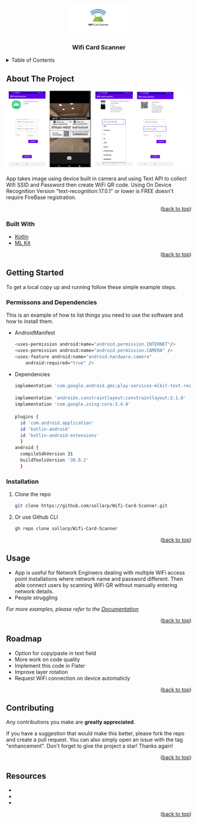<div id="top"></div>

<!-- PROJECT LOGO -->
<br />
<div align="center">
  <a href="https://github.com/sollarp/Wifi-Card-Scanner">
    <img src="scaner log.png" alt="Logo" width="" height="80">
  </a>
<h3 align="center">Wifi Card Scanner</h3>
</div>



<!-- TABLE OF CONTENTS -->
<details>
  <summary>Table of Contents</summary>
  <ol>
    <li>
      <a href="#about-the-project">About The Project</a>
      <ul>
        <li><a href="#built-with">Built With</a></li>
      </ul>
    </li>
    <li>
      <a href="#getting-started">Getting Started</a>
      <ul>
        <li><a href="#installation">Installation</a></li>
      </ul>
    </li>
    <li><a href="#usage">Usage</a></li>
    <li><a href="#roadmap">Roadmap</a></li>
    <li><a href="#contributing">Contributing</a></li>
    <li><a href="#resources">Resources</a></li>
  </ol>
</details>



<!-- ABOUT THE PROJECT -->
## About The Project

[![Product Name Screen Shot][product-screenshot]](https://example.com)

App takes image using device built in camera and using Text API to collect Wifi SSID and Password then create WiFi QR code. Using On Device Recognition Version "text-recognition:17.0.1" or lower is FREE doesn't require FireBase registration.
<p align="right">(<a href="#top">back to top</a>)</p>



### Built With

* [Kotlin](https://kotlinlang.org/)
* [ML Kit](https://developers.google.com/ml-kit/)

<p align="right">(<a href="#top">back to top</a>)</p>



<!-- GETTING STARTED -->
## Getting Started

To get a local copy up and running follow these simple example steps.

### Permissons and Dependencies 

This is an example of how to list things you need to use the software and how to install them.
* AndroidManifest
  ```sh
  <uses-permission android:name="android.permission.INTERNET"/>
  <uses-permission android:name="android.permission.CAMERA" />
  <uses-feature android:name="android.hardware.camera"
      android:required="true" />
  ```

* Dependencies
  ```sh
  implementation 'com.google.android.gms:play-services-mlkit-text-recognition:17.0.1'
  
  implementation 'androidx.constraintlayout:constraintlayout:2.1.0'
  implementation 'com.google.zxing:core:3.4.0'

  plugins {
    id 'com.android.application'
    id 'kotlin-android'
    id 'kotlin-android-extensions'
    }
  android {
    compileSdkVersion 31
    buildToolsVersion '30.0.2'
    }


  ```

### Installation

1. Clone the repo
   ```sh
   git clone https://github.com/sollarp/Wifi-Card-Scanner.git
   ```
2. Or use Github CLI
   ```sh
   gh repo clone sollarp/Wifi-Card-Scanner
   ```


<p align="right">(<a href="#top">back to top</a>)</p>



<!-- USAGE EXAMPLES -->
## Usage

- App is useful for Network Engineers dealing with multiple   WiFi     access point installations where network name and password different. Then able connect users by scanning WiFi QR without manually entering network details.
- People struggling 

_For more examples, please refer to the [Documentation](https://example.com)_

<p align="right">(<a href="#top">back to top</a>)</p>

<!-- ROADMAP -->
## Roadmap

- Option for copy/paste in text field
- More work on code quality
- Implement this code in Flater
- Improve layer rotation
- Request WiFi connection on device automaticly

<p align="right">(<a href="#top">back to top</a>)</p>

<!-- CONTRIBUTING -->
## Contributing

Any contributions you make are **greatly appreciated**.

If you have a suggestion that would make this better, please fork the repo and create a pull request. You can also simply open an issue with the tag "enhancement".
Don't forget to give the project a star! Thanks again!

<p align="right">(<a href="#top">back to top</a>)</p>

<!-- Resources -->
## Resources

* []()
* []()
* []()

<p align="right">(<a href="#top">back to top</a>)</p>



<!-- MARKDOWN LINKS & IMAGES -->
<!-- https://www.markdownguide.org/basic-syntax/#reference-style-links -->
[contributors-shield]: https://img.shields.io/github/contributors/github_username/repo_name.svg?style=for-the-badge
[contributors-url]: https://github.com/github_username/repo_name/graphs/contributors
[forks-shield]: https://img.shields.io/github/forks/github_username/repo_name.svg?style=for-the-badge
[forks-url]: https://github.com/github_username/repo_name/network/members
[stars-shield]: https://img.shields.io/github/stars/github_username/repo_name.svg?style=for-the-badge
[stars-url]: https://github.com/github_username/repo_name/stargazers
[issues-shield]: https://img.shields.io/github/issues/github_username/repo_name.svg?style=for-the-badge
[issues-url]: https://github.com/github_username/repo_name/issues
[license-shield]: https://img.shields.io/github/license/github_username/repo_name.svg?style=for-the-badge
[license-url]: https://github.com/github_username/repo_name/blob/master/LICENSE.txt
[linkedin-shield]: https://img.shields.io/badge/-LinkedIn-black.svg?style=for-the-badge&logo=linkedin&colorB=555
[linkedin-url]: https://linkedin.com/in/linkedin_username
[product-screenshot]: mdtoolpic.png
